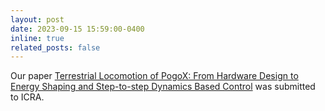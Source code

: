 ```yaml
---
layout: post
date: 2023-09-15 15:59:00-0400
inline: true
related_posts: false
---
```


Our paper [Terrestrial Locomotion of PogoX: From Hardware Design to Energy Shaping and Step-to-step Dynamics Based Control](https://arxiv.org/abs/2309.13737) was submitted to ICRA.
